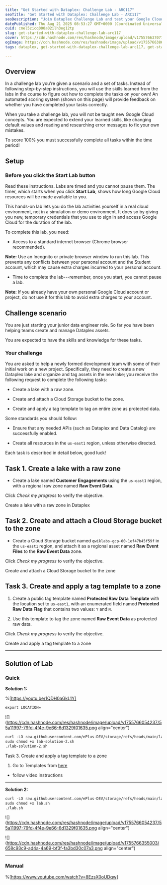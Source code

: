 ```yaml
---
title: "Get Started with Dataplex: Challenge Lab - ARC117"
seoTitle: "Get Started with Dataplex: Challenge Lab - ARC117"
seoDescription: "Join Dataplex Challenge Lab and test your Google Cloud skills by completing setup tasks in real cloud environments"
datePublished: Thu Aug 21 2025 08:53:27 GMT+0000 (Coordinated Universal Time)
cuid: cmel5zicq000a02ilh3og12tp
slug: get-started-with-dataplex-challenge-lab-arc117
cover: https://cdn.hashnode.com/res/hashnode/image/upload/v1755766370773/b67a7142-7cd8-4d0c-aace-fe6e407278b3.png
ogImage: https://cdn.hashnode.com/res/hashnode/image/upload/v1755766386177/ad6f5108-0a7f-4c74-a087-6b1f79b61abb.png
tags: dataplex, get-started-with-dataplex-challenge-lab-arc117, get-started-with-dataplex-challenge-lab, arc117

---
```


## Overview

In a challenge lab you’re given a scenario and a set of tasks. Instead of following step-by-step instructions, you will use the skills learned from the labs in the course to figure out how to complete the tasks on your own! An automated scoring system (shown on this page) will provide feedback on whether you have completed your tasks correctly.

When you take a challenge lab, you will not be taught new Google Cloud concepts. You are expected to extend your learned skills, like changing default values and reading and researching error messages to fix your own mistakes.

To score 100% you must successfully complete all tasks within the time period!

## Setup

### Before you click the Start Lab button

Read these instructions. Labs are timed and you cannot pause them. The timer, which starts when you click **Start Lab**, shows how long Google Cloud resources will be made available to you.

This hands-on lab lets you do the lab activities yourself in a real cloud environment, not in a simulation or demo environment. It does so by giving you new, temporary credentials that you use to sign in and access Google Cloud for the duration of the lab.

To complete this lab, you need:

* Access to a standard internet browser (Chrome browser recommended).
    

**Note:** Use an Incognito or private browser window to run this lab. This prevents any conflicts between your personal account and the Student account, which may cause extra charges incurred to your personal account.

* Time to complete the lab---remember, once you start, you cannot pause a lab.
    

**Note:** If you already have your own personal Google Cloud account or project, do not use it for this lab to avoid extra charges to your account.

## Challenge scenario

You are just starting your junior data engineer role. So far you have been helping teams create and manage Dataplex assets.

You are expected to have the skills and knowledge for these tasks.

### Your challenge

You are asked to help a newly formed development team with some of their initial work on a new project. Specifically, they need to create a new Dataplex lake and organize and tag assets in the new lake; you receive the following request to complete the following tasks:

* Create a lake with a raw zone.
    
* Create and attach a Cloud Storage bucket to the zone.
    
* Create and apply a tag template to tag an entire zone as protected data.
    

Some standards you should follow:

* Ensure that any needed APIs (such as Dataplex and Data Catalog) are successfully enabled.
    
* Create all resources in the `us-east1` region, unless otherwise directed.
    

Each task is described in detail below, good luck!

## Task 1. Create a lake with a raw zone

* Create a lake named **Customer Engagements** using the `us-east1` region, with a regional raw zone named **Raw Event Data**.
    

Click *Check my progress* to verify the objective.

Create a lake with a raw zone in Dataplex

## Task 2. Create and attach a Cloud Storage bucket to the zone

* Create a Cloud Storage bucket named `qwiklabs-gcp-00-1ef47b45f59f` in the `us-east1` region, and attach it as a regional asset named **Raw Event Files** to the **Raw Event Data** zone.
    

Click *Check my progress* to verify the objective.

Create and attach a Cloud Storage bucket to the zone

## Task 3. Create and apply a tag template to a zone

1. Create a public tag template named **Protected Raw Data Template** with the location set to `us-east1`, with an enumerated field named **Protected Raw Data Flag** that contains two values: `Y` and `N`.
    
2. Use this template to tag the zone named **Raw Event Data** as protected raw data.
    

Click *Check my progress* to verify the objective.

Create and apply a tag template to a zone

---

## Solution of Lab

### Quick

**Solution 1:**

%[https://youtu.be/1QDH0aGkL1Y] 

```apache
export LOCATION=
```

![](https://cdn.hashnode.com/res/hashnode/image/upload/v1755766054237/55a11997-79fd-4f4e-9e66-6d1329f01635.png align="center")

```apache
curl -LO raw.githubusercontent.com/ePlus-DEV/storage/refs/heads/main/labs/ARC117/lab-solution-2.sh
sudo chmod +x lab-solution-2.sh
./lab-solution-2.sh
```

Task 3. Create and apply a tag template to a zone

1. Go to Templates from [h](https://console.cloud.google.com/dataplex/templates/create)[ere](https://console.cloud.google.com/dataplex/templates/create)
    

* follow video instructions
    

---

**Solution 2:**

```apache
curl -LO raw.githubusercontent.com/ePlus-DEV/storage/refs/heads/main/labs/ARC117/lab.sh
sudo chmod +x lab.sh
./lab.sh
```

![](https://cdn.hashnode.com/res/hashnode/image/upload/v1755766054237/55a11997-79fd-4f4e-9e66-6d1329f01635.png align="center")

![](https://cdn.hashnode.com/res/hashnode/image/upload/v1755766355003/658c93c9-ad4a-4a69-bf3f-fa3bd30c07a3.png align="center")

---

### Manual

%[https://www.youtube.com/watch?v=8EzsX0oUDqw]